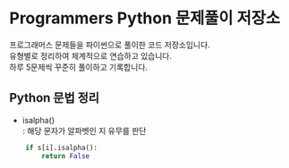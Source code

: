 # Programmers Python 문제풀이 저장소

프로그래머스 문제들을 파이썬으로 풀이한 코드 저장소입니다.  
유형별로 정리하여 체계적으로 연습하고 있습니다.  
하루 5문제씩 꾸준히 풀이하고 기록합니다.

## Python 문법 정리
- isalpha()  
: 해당 문자가 알파벳인 지 유무를 판단

```python
    if s[i].isalpha():
        return False
```

